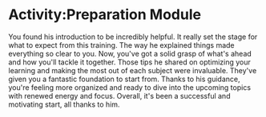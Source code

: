 # Activity:Preparation Module

You found his introduction to be incredibly helpful. It really set the stage for what to expect from this training. The way he explained things made everything so clear to you. Now, you've got a solid grasp of what's ahead and how you'll tackle it together. Those tips he shared on optimizing your learning and making the most out of each subject were invaluable. They've given you a fantastic foundation to start from. Thanks to his guidance, you're feeling more organized and ready to dive into the upcoming topics with renewed energy and focus. Overall, it's been a successful and motivating start, all thanks to him.

